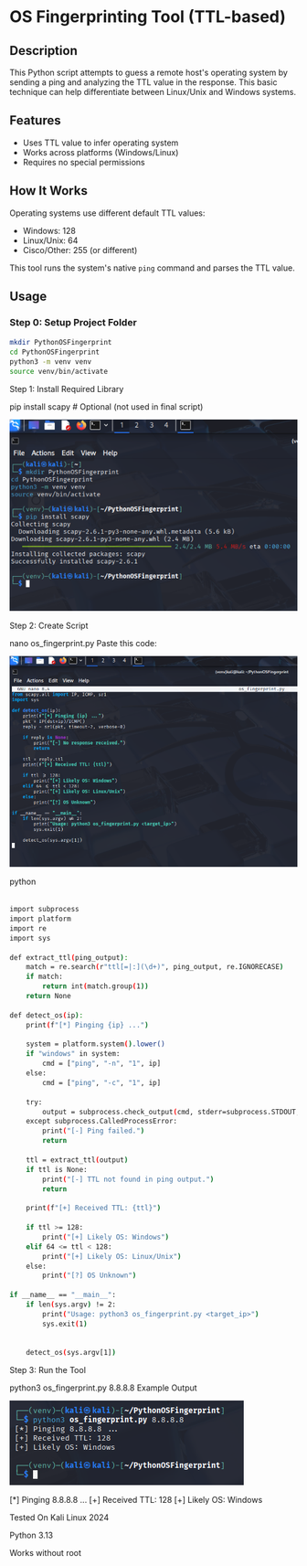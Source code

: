 # OS Fingerprinting Tool (TTL-based)

## Description
This Python script attempts to guess a remote host's operating system by sending a ping and analyzing the TTL value in the response. This basic technique can help differentiate between Linux/Unix and Windows systems.

## Features
- Uses TTL value to infer operating system
- Works across platforms (Windows/Linux)
- Requires no special permissions

## How It Works
Operating systems use different default TTL values:
- Windows: 128
- Linux/Unix: 64
- Cisco/Other: 255 (or different)

This tool runs the system's native `ping` command and parses the TTL value.

## Usage

### Step 0: Setup Project Folder

```bash
mkdir PythonOSFingerprint
cd PythonOSFingerprint
python3 -m venv venv
source venv/bin/activate
```

Step 1: Install Required Library

pip install scapy  # Optional (not used in final script)

![Step 1](screenshots/step1.png)


Step 2: Create Script

nano os_fingerprint.py
Paste this code:

![Step 2](screenshots/step2.png)

python
```bash

import subprocess
import platform
import re
import sys

def extract_ttl(ping_output):
    match = re.search(r"ttl[=|:](\d+)", ping_output, re.IGNORECASE)
    if match:
        return int(match.group(1))
    return None

def detect_os(ip):
    print(f"[*] Pinging {ip} ...")

    system = platform.system().lower()
    if "windows" in system:
        cmd = ["ping", "-n", "1", ip]
    else:
        cmd = ["ping", "-c", "1", ip]

    try:
        output = subprocess.check_output(cmd, stderr=subprocess.STDOUT, universal_newlines=True)
    except subprocess.CalledProcessError:
        print("[-] Ping failed.")
        return

    ttl = extract_ttl(output)
    if ttl is None:
        print("[-] TTL not found in ping output.")
        return

    print(f"[+] Received TTL: {ttl}")

    if ttl >= 128:
        print("[+] Likely OS: Windows")
    elif 64 <= ttl < 128:
        print("[+] Likely OS: Linux/Unix")
    else:
        print("[?] OS Unknown")

if __name__ == "__main__":
    if len(sys.argv) != 2:
        print("Usage: python3 os_fingerprint.py <target_ip>")
        sys.exit(1)


    detect_os(sys.argv[1])
```

Step 3: Run the Tool

python3 os_fingerprint.py 8.8.8.8
Example Output

![Step 3](screenshots/step3.png)

[*] Pinging 8.8.8.8 ...
[+] Received TTL: 128
[+] Likely OS: Windows

Tested On
Kali Linux 2024

Python 3.13

Works without root
